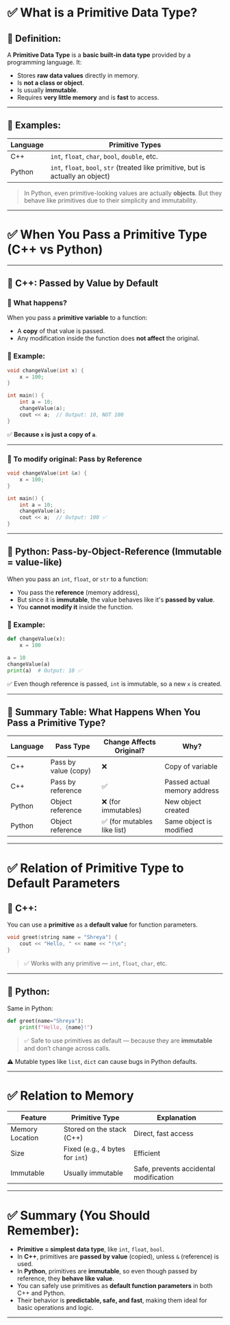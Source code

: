 # ✅ What is a Primitive Data Type?

## 🔹 Definition:

A **Primitive Data Type** is a **basic built-in data type** provided by a programming language. It:

* Stores **raw data values** directly in memory.
* Is **not a class or object**.
* Is usually **immutable**.
* Requires **very little memory** and is **fast** to access.

---

## 🔹 Examples:

| Language | Primitive Types                                                                   |
| -------- | --------------------------------------------------------------------------------- |
| C++      | `int`, `float`, `char`, `bool`, `double`, etc.                                    |
| Python   | `int`, `float`, `bool`, `str` (treated like primitive, but is actually an object) |

> In Python, even primitive-looking values are actually **objects**. But they behave like primitives due to their simplicity and immutability.

---

# ✅ When You Pass a Primitive Type (C++ vs Python)

---

## 🔹 C++: **Passed by Value by Default**

### 🔸 What happens?

When you pass a **primitive variable** to a function:

* A **copy** of that value is passed.
* Any modification inside the function does **not affect** the original.

### 🔸 Example:

```cpp
void changeValue(int x) {
    x = 100;
}

int main() {
    int a = 10;
    changeValue(a);
    cout << a;  // Output: 10, NOT 100
}
```

✅ **Because `x` is just a copy of `a`**.

---

### 🔸 To modify original: **Pass by Reference**

```cpp
void changeValue(int &x) {
    x = 100;
}

int main() {
    int a = 10;
    changeValue(a);
    cout << a;  // Output: 100 ✅
}
```

---

## 🔹 Python: **Pass-by-Object-Reference (Immutable = value-like)**

When you pass an `int`, `float`, or `str` to a function:

* You pass the **reference** (memory address),
* But since it is **immutable**, the value behaves like it's **passed by value**.
* You **cannot modify it** inside the function.

### 🔸 Example:

```python
def changeValue(x):
    x = 100

a = 10
changeValue(a)
print(a)  # Output: 10 ✅
```

✅ Even though reference is passed, `int` is immutable, so a new `x` is created.

---

## 🔹 Summary Table: What Happens When You Pass a Primitive Type?

| Language | Pass Type            | Change Affects Original?   | Why?                         |
| -------- | -------------------- | -------------------------- | ---------------------------- |
| C++      | Pass by value (copy) | ❌                          | Copy of variable             |
| C++      | Pass by reference    | ✅                          | Passed actual memory address |
| Python   | Object reference     | ❌ (for immutables)         | New object created           |
| Python   | Object reference     | ✅ (for mutables like list) | Same object is modified      |

---

# ✅ Relation of Primitive Type to Default Parameters

## 🔹 C++:

You can use a **primitive** as a **default value** for function parameters.

```cpp
void greet(string name = "Shreya") {
    cout << "Hello, " << name << "!\n";
}
```

> ✅ Works with any primitive — `int`, `float`, `char`, etc.

---

## 🔹 Python:

Same in Python:

```python
def greet(name="Shreya"):
    print(f"Hello, {name}!")
```

> ✅ Safe to use primitives as default — because they are **immutable** and don’t change across calls.

⚠️ Mutable types like `list`, `dict` can cause bugs in Python defaults.

---

# ✅ Relation to Memory

| Feature         | Primitive Type                  | Explanation                            |
| --------------- | ------------------------------- | -------------------------------------- |
| Memory Location | Stored on the stack (C++)       | Direct, fast access                    |
| Size            | Fixed (e.g., 4 bytes for `int`) | Efficient                              |
| Immutable       | Usually immutable               | Safe, prevents accidental modification |

---

# ✅ Summary (You Should Remember):

* **Primitive = simplest data type**, like `int`, `float`, `bool`.
* In **C++**, primitives are **passed by value** (copied), unless `&` (reference) is used.
* In **Python**, primitives are **immutable**, so even though passed by reference, they **behave like value**.
* You can safely use primitives as **default function parameters** in both C++ and Python.
* Their behavior is **predictable, safe, and fast**, making them ideal for basic operations and logic.

---